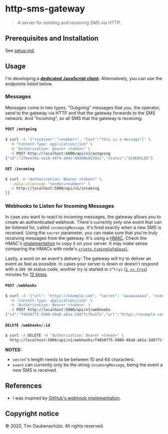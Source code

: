 # http-sms-gateway

> A server for sending and receiving SMS via HTTP.

## Prerequisites and Installation

See [setup.md](./docs/setup.md).

## Usage

I'm developing a **[dedicated JavaScript client](./client)**. Alternatively,
you can use the endpoints listed below.

### Messages

Messages come in two types. "Outgoing" messages that _you_, the operator, send
to the gateway via HTTP and that the gateway forwards to the SMS network. And
"Incoming", so all SMS that the gateway is receiving.

#### `POST /outgoing`

```bash
$ curl -d '{"receiver":"<number>", "text":"this is a message"}' \
  -H "Content-Type: application/json" \
  -H "Authorization: Bearer <token>" \
  -X POST http://localhost:5000/api/v1/outgoing
{"id":"276ee5da-ae18-40f4-a04c-60d98e05591c","status":"SCHEDULED"}
```

#### `GET /incoming`

```bash
$ curl -H "Authorization: Bearer <token>" \
  --data-urlencode "sender=<number>" \
  -G http://localhost:5000/api/v1/incoming
[]
```

### Webhooks to Listen for Incoming Messages

In case you want to react to incoming messages, the gateway allows you to
create an authenticated webhook. There's currently only one event that can be
listened for, called `incomingMessage`. It's fired exactly when a new SMS is
received.  Using the `secret` parameter, you can make sure that you're truly
receiving messages from the gateway. It's using a
[HMAC](https://en.wikipedia.org/wiki/HMAC). Check the HMAC's
[implementation](https://github.com/TimDaub/http-sms-gateway/blob/d7070f4ad6e56a60a7265f1db0461d747f76022d/src/controllers/webhooks.js#L49-L52)
to copy it on your server. It may make sense comparing the HMACs with node's
[`crypto.timingSafeEqual`](https://nodejs.org/api/crypto.html#crypto_crypto_timingsafeequal_a_b).

Lastly, a word on an event's delivery: The gateway will try to deliver an event
as fast as possible. In cases your server is down or doesn't respond with a
`200 OK` status code, another try is started in `2^trys` ([`1 << trys`](https://en.wikipedia.org/w/index.php?title=Arithmetic_shift&oldid=1001167848)) minutes for [12
times](https://github.com/TimDaub/http-sms-gateway/blob/d7070f4ad6e56a60a7265f1db0461d747f76022d/src/controllers/db.js#L169-L187).

#### `POST /webhooks`

```bash
$ curl -d '{"url": "https://example.com", "secret": "aaaaaaaaaa", "event": "incomingMessage"}' \
  -H 'Content-Type: application/json' \
  -H 'Authorization: Bearer <token>' \
  -X POST http://localhost:5000/api/v1/webhooks
{"id":"f4850f75-5080-48a8-a81a-2d8f7cf6a57a","url":"https://example.com","secret":"aaaaaaaaaa","event":"incomingMessage"}
```

#### `DELETE /webhooks/:id`

```bash
$ curl -X DELETE -H "Authorization: Bearer <token>" \
  http://localhost:5000/api/v1/webhooks/f4850f75-5080-48a8-a81a-2d8f7cf6a57a
```

**NOTES:** 

- `secret`'s length needs to be between 10 and 64 characters.
- `event` can currently only be the string `incomingMessage`, being the event a
  new SMS is received.

## References

- I was inspired by [GitHub's webhook
  implementation](https://developer.github.com/v3/repos/hooks/).

## Copyright notice

© 2020, Tim Daubenschütz. All rights reserved.
